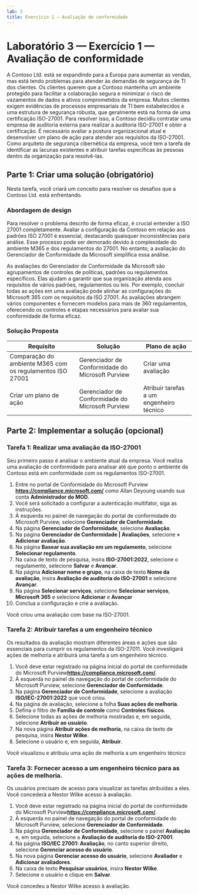 ```yaml
---
lab: 3
title: Exercício 1 — Avaliação de conformidade
---
```


# Laboratório 3 — Exercício 1 — Avaliação de conformidade

A Contoso Ltd. está se expandindo para a Europa para aumentar as vendas, mas está tendo problemas para atender às demandas de segurança de TI dos clientes. Os clientes querem que a Contoso mantenha um ambiente protegido para facilitar a colaboração segura e minimizar o risco de vazamentos de dados e ativos comprometidos da empresa. Muitos clientes exigem evidências de processos empresariais de TI bem estabelecidos e uma estrutura de segurança robusta, que geralmente está na forma de uma certificação ISO-27001. Para resolver isso, a Contoso decidiu contratar uma empresa de auditoria externa para realizar a auditoria ISO-27001 e obter a certificação. É necessário avaliar a postura organizacional atual e desenvolver um plano de ação para atender aos requisitos da ISO-27001. Como arquiteto de segurança cibernética da empresa, você tem a tarefa de identificar as lacunas existentes e atribuir tarefas específicas às pessoas dentro da organização para resolvê-las.

## Parte 1: Criar uma solução (obrigatório)

Nesta tarefa, você criará um conceito para resolver os desafios que a Contoso Ltd. está enfrentando.

### Abordagem de design

Para resolver o problema descrito de forma eficaz, é crucial entender a ISO 27001 completamente. Avaliar a configuração da Contoso em relação aos padrões ISO 27001 é essencial, destacando quaisquer inconsistências para análise. Esse processo pode ser demorado devido à complexidade do ambiente M365 e dos regulamentos do 27001. No entanto, a avaliação do Gerenciador de Conformidade da Microsoft simplifica essa análise.

As avaliações do Gerenciador de Conformidade da Microsoft são agrupamentos de controles de políticas, padrões ou regulamentos específicos. Elas ajudam a garantir que sua organização atenda aos requisitos de vários padrões, regulamentos ou leis. Por exemplo, concluir todas as ações em uma avaliação pode alinhar as configurações do Microsoft 365 com os requisitos da ISO 27001. As avaliações abrangem vários componentes e fornecem modelos para mais de 360 regulamentos, oferecendo os controles e etapas necessários para avaliar sua conformidade de forma eficaz. 

### Solução Proposta

|Requisito|Solução|Plano de ação|
|----|----|----|
|Comparação do ambiente M365 com os regulamentos ISO 27001|Gerenciador de Conformidade do Microsoft Purview|Criar uma avaliação|
|Criar um plano de ação|Gerenciador de Conformidade do Microsoft Purview|Atribuir tarefas a um engenheiro técnico|

## Parte 2: Implementar a solução (opcional)

### Tarefa 1: Realizar uma avaliação da ISO-27001

Seu primeiro passo é analisar o ambiente atual da empresa. Você realiza uma avaliação de conformidade para analisar até que ponto o ambiente da Contoso está em conformidade com os regulamentos ISO-27001.

1. Entre no portal de Conformidade do Microsoft Purview **https://compliance.microsoft.com/** como Allan Deyoung usando sua conta **Administrador do MOD**.
2. Você será solicitado a configurar a autenticação multifator, siga as instruções.
3. À esquerda no painel de navegação do portal de conformidade do Microsoft Purview, selecione **Gerenciador de Conformidade**.
4. Na página **Gerenciador de Conformidade**, selecione **Avaliação**.
5. Na página **Gerenciador de Conformidade \| Avaliações**, selecione **+ Adicionar avaliação**.
6. Na página **Basear sua avaliação em um regulamento**, selecione **Selecionar regulamento**.
7. Na caixa de texto de pesquisa, insira **ISO-27001:2022**, selecione o regulamento, selecione **Salvar** e **Avançar**.
8. Na página **Adicionar nome e grupo**, na caixa de texto **Nome da avaliação**, insira **Avaliação de auditoria do ISO-27001** e selecione **Avançar**.
9. Na página **Selecionar serviços**, selecione **Selecionar serviços**, **Microsoft 365** e selecione **Adicionar** e **Avançar**
10. Conclua a configuração e crie a avaliação.

Você criou uma avaliação com base na ISO-27001.

### Tarefa 2: Atribuir tarefas a um engenheiro técnico

Os resultados da avaliação mostram diferentes áreas e ações que são essenciais para cumprir os regulamentos da ISO-27011. Você investigará ações de melhoria e atribuirá uma tarefa a um engenheiro técnico.

1. Você deve estar registrado na página inicial do portal de conformidade do Microsoft Purview**https://compliance.microsoft.com/**.
2. À esquerda no painel de navegação do portal de conformidade do Microsoft Purview, selecione **Gerenciador de Conformidade**.
3. Na página **Gerenciador de Conformidade**, selecione a avaliação **ISO/IEC-27001:2022** que você criou.
4. Na página de avaliação, selecione a folha **Suas ações de melhoria**.
5. Defina o filtro de **Família de controle** como **Controles físicos**.
6. Selecione todas as ações de melhoria mostradas e, em seguida, selecione **Atribuir ao usuário**.
7. Na nova página **Atribuir ações de melhoria**, na caixa de texto de pesquisa, insira **Nestor Wilke**.
8. Selecione o usuário e, em seguida, **Atribuir**.

Você visualizou e atribuiu uma ação de melhoria a um engenheiro técnico

### Tarefa 3: Fornecer acesso a um engenheiro técnico para as ações de melhoria.

Os usuários precisam de acesso para visualizar as tarefas atribuídas a eles. Você concederá a Nestor Wilke acesso à avaliação.

1. Você deve estar registrado na página inicial do portal de conformidade do Microsoft Purview**https://compliance.microsoft.com/**.
2. À esquerda no painel de navegação do portal de conformidade do Microsoft Purview, selecione **Gerenciador de Conformidade**.
3. Na página **Gerenciador de Conformidade**, selecione o painel **Avaliação** e, em seguida, selecione a **Avaliação de auditoria do ISO-27001**.
4. Na página **ISO/IEC 27001: Avaliação**, no canto superior direito, selecione **Gerenciar acesso do usuário**.
5. Na nova página **Gerenciar acesso do usuário**, selecione **Avaliador** e **Adicionar avaliadores**.
6. Na caixa de texto **Pesquisar usuários**, insira **Nestor Wilke**.
7. Selecione o usuário e clique em **Salvar**.

Você concedeu a Nestor Wilke acesso à avaliação.
